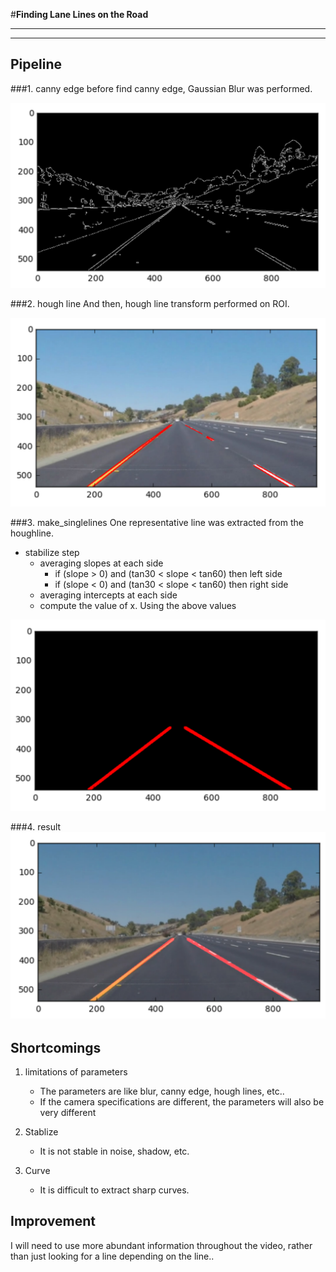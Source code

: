 [image1]: ./writeup_images/cannyedge.png "canny"
[image2]: ./writeup_images/houghline.png "hough"
[image3]: ./writeup_images/extrapolate.png "extra"
[image4]: ./writeup_images/result.png "result"

#**Finding Lane Lines on the Road** 

---
---

## Pipeline

###1. canny edge
before find canny edge, Gaussian Blur was performed.

![alt text][image1]

###2. hough line
And then, hough line transform performed on ROI.
 
![alt text][image2]

###3. make_singlelines
One representative line was extracted from the houghline.

* stabilize step
    * averaging slopes at each side
        * if (slope > 0) and (tan30 < slope < tan60) then left side
        * if (slope < 0) and (tan30 < slope < tan60) then right side
    * averaging intercepts at each side
    * compute the value of x. Using the above values

![alt text][image3]

###4. result
![alt text][image4]


## Shortcomings
1. limitations of parameters
    * The parameters are like blur, canny edge, hough lines, etc..
    * If the camera specifications are different, the parameters will also be very different

2. Stablize
    * It is not stable in noise, shadow, etc.

3. Curve
    * It is difficult to extract sharp curves.
    
## Improvement
I will need to use more abundant information throughout the video, rather than just looking for a line depending on the line..
